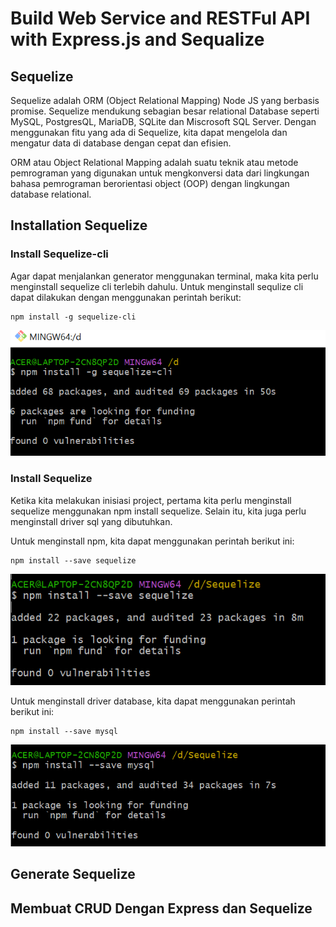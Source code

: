 # Build Web Service and RESTFul API with Express.js and Sequalize

## Sequelize

Sequelize adalah ORM (Object Relational Mapping) Node JS yang berbasis promise. Sequelize mendukung sebagian besar relational Database seperti MySQL, PostgresQL, MariaDB, SQLite dan Miscrosoft SQL Server. Dengan menggunakan fitu yang ada di Sequelize, kita dapat mengelola dan mengatur data di database dengan cepat dan efisien.

ORM atau Object Relational Mapping adalah suatu teknik atau metode pemrograman yang digunakan untuk mengkonversi data dari lingkungan bahasa pemrograman berorientasi object (OOP) dengan lingkungan database relational.

## Installation Sequelize

### Install Sequelize-cli

Agar dapat menjalankan generator menggunakan terminal, maka kita perlu menginstall sequelize cli terlebih dahulu. Untuk menginstall sequlize cli dapat dilakukan dengan menggunakan perintah berikut:

```
npm install -g sequelize-cli
```

![sequlize-cli](https://github.com/fiir09/Writing-and-Presentation-Test/blob/main/Module%2017%20-%20Sequelize/sequelize-cli.png)

### Install Sequelize

Ketika kita melakukan inisiasi project, pertama kita perlu menginstall sequelize menggunakan npm install sequelize. Selain itu, kita juga perlu menginstall driver sql yang dibutuhkan. 

Untuk menginstall npm, kita dapat menggunakan perintah berikut ini:

```
npm install --save sequelize
```

![sequelize](https://github.com/fiir09/Writing-and-Presentation-Test/blob/main/Module%2017%20-%20Sequelize/sequelize.png)

Untuk menginstall driver database, kita dapat menggunakan perintah berikut ini:

```
npm install --save mysql
```

![sequelize mysql](https://github.com/fiir09/Writing-and-Presentation-Test/blob/main/Module%2017%20-%20Sequelize/sequelize%20mysql.png)


## Generate Sequelize

## Membuat CRUD Dengan Express dan Sequelize


